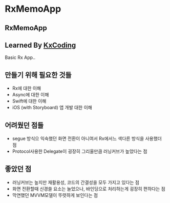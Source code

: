 # RxMemoApp
## RxMemoApp


## Learned By [KxCoding](https://github.com/KxCoding/Mastering-RxSwift)

Basic Rx App..

## 만들기 위해 필요한 것들

- Rx에 대한 이해
- Async에 대한 이해
- Swift에 대한 이해
- iOS (with Storyboard) 앱 개발 대한 이해

## 어려웠던 점들

- segue 방식으 익숙했던 화면 전환이 아니여서 Rx에서느 색다른 방식을 사용했더 점
- Protocol사용한 Delegate이 굉장히 그리울만큼 러닝커브가 높았다는 점

## 좋았던 점

- 러닝커브는 높지만 재활용성, 코드의 간결성을 모두 가지고 있다는 점
- 화면 전환할때 신경쓸 요소는 늘었으나, 바인딩으로 처리하는게 굉장히 편하다는 점
- 막연했던 MVVM모델이 뚜렷하게 보인다는 점

